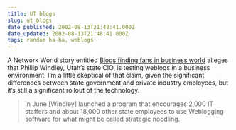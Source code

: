 ```yaml
---
title: UT blogs
slug: ut_blogs
date_published: 2002-08-13T21:48:41.000Z
date_updated: 2002-08-13T21:48:41.000Z
tags: random ha-ha, weblogs
---
```


A Network World story entitled [Blogs finding fans in business world](http://www.nwfusion.com/news/2002/0812blog.html) alleges that Phillip Windley, Utah’s state CIO, is testing weblogs in a business environment. I’m a little skeptical of that claim, given the significant differences between state government and private industry employees, but it’s still a significant rollout of the technology.

> In June [Windley] launched a program that encourages 2,000 IT staffers and about 18,000 other state employees to use Weblogging software for what might be called strategic noodling.
